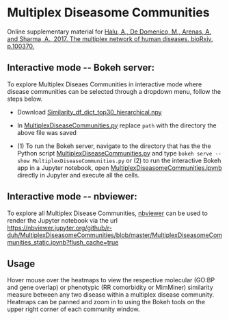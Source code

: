 # Multiplex Diseasome Communities

Online supplementary material for [Halu, A., De Domenico, M., Arenas, A. and Sharma, A., 2017. The multiplex network of human diseases. bioRxiv, p.100370.](https://www.biorxiv.org/content/early/2017/01/18/100370)

## Interactive mode -- Bokeh server:
To explore Multiplex Diseaes Communities in interactive mode where disease communities can be selected through a dropdown menu, follow the steps below.

- Download [Similarity_df_dict_top30_hierarchical.npy](https://github.com/r-duh/MultiplexDiseasomeCommunities/blob/master/Similarity_df_dict_top30_hierarchical.npy)

- In [MultiplexDiseaseCommunities.py](https://github.com/r-duh/MultiplexDiseasomeCommunities/blob/master/MultiplexDiseaseCommunities.py) replace `path` with the directory the above file was saved

- (1) To run the Bokeh server, navigate to the directory that has the the Python script [MultiplexDiseaseCommunities.py](https://github.com/r-duh/MultiplexDiseasomeCommunities/blob/master/MultiplexDiseaseCommunities.py) and type `bokeh serve --show MultiplexDiseaseCommunities.py` or (2) to run the interactive Bokeh app in a Jupyter notebook, open [MultiplexDiseasomeCommunities.ipynb](https://github.com/r-duh/MultiplexDiseasomeCommunities/blob/master/MultiplexDiseasomeCommunities.ipynb) directly in Jupyter and execute all the cells.


## Interactive mode -- nbviewer:
To explore all Multiplex Disease Communities, [nbviewer](https://nbviewer.jupyter.org/) can be used to render the Jupyter notebook via the url https://nbviewer.jupyter.org/github/r-duh/MultiplexDiseasomeCommunities/blob/master/MultiplexDiseasomeCommunities_static.ipynb?flush_cache=true


## Usage
Hover mouse over the heatmaps to view the respective molecular (GO:BP and gene overlap) or phenotypic (RR comorbidity or MimMiner) similarity measure between any two disease within a multiplex disease community. Heatmaps can be panned and zoom in to using the Bokeh tools on the upper right corner of each community window.

